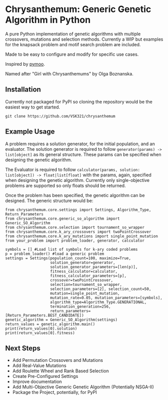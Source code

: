 # Chrysanthemum: Generic Genetic Algorithm in Python

A pure Python implementation of genetic algorithms with multiple crossovers, mutations and selection methods. Currently a WIP but examples for the knapsack problem and motif search problem are included. 

Made to be easy to configure and modify for specific use cases. 

Inspired by [pymoo](https://github.com/anyoptimization/pymoo).

Named after "Girl with Chrysanthemums" by Olga Boznanska. 

## Installation

Currently not packaged for PyPI so cloning the repository would be the easiest way to get started.

```
git clone https://github.com/VSK321/chrysanthemum
```

## Example Usage

A problem requires a solution generator, for the initial population, and an evaluator. The solution generator is required to follow `generator(params) -> list[object]` as its general structure. These params can be specified when designing the genetic algorithm. 

The Evaluator is required to follow `calculator(params, solution: list[object]) -> float|list[float]` with the params, again, specified when designing the genetic algorithm. Currently only single-objective problems are supported so only floats should be returned. 

Once the problem has been specified, the genetic algorithm can be designed. The generic structure would be:

```
from chrysanthemum.core.settings import Settings, Algorithm_Type, Return_Parameters
from chrysanthemum.core.generic_so_algorithm import Generic_SO_Algorithm
from chrysanthemum.core.selection import tournament_so_wrapper
from chrysanthemum.core.k_ary_crossovers import twoPointCrossover
from chrysanthemum.core.k_ary_mutations import single_point_mutation
from your_problem import problem_loader, generator, calculator

symbols = [] #Load list of symbols for k-ary coded problems
p = problem_loader() #load a generic problem
settings = Settings(population_count=100, maximize=True,
                    solution_generator=generator, 
                    solution_generator_parameters=[len(p)], 
                    fitness_calculator=calculator, 
                    fitness_calculator_parameters=[p], 
                    crossover=twoPointCrossover, 
                    selection=tournament_so_wrapper, 
                    selection_parameters=[2], selection_count=50, 
                    mutation=single_point_mutation, 
                    mutation_rate=0.05, mutation_parameters=[symbols], 
                    algorithm_type=Algorithm_Type.GENERATIONAL, 
                    termination_generation=256, 
                    return_parameters=[Return_Parameters.BEST_CANDIDATE])
genetic_algorithm = Generic_SO_Algorithm(settings)
return_values = genetic_algorithm.main()
print(return_values[0].solution)
print(return_values[0].fitness)
```

## Next Steps
- Add Permutation Crossovers and Mutations
- Add Real-Value Mutations
- Add Roulette Wheel and Rank Based Selection
- Create Pre-Configured Settings
- Improve documentation
- Add Multi-Objective Generic Genetic Algorithm (Potentially NSGA-II)
- Package the Project, potentially, for PyPI

